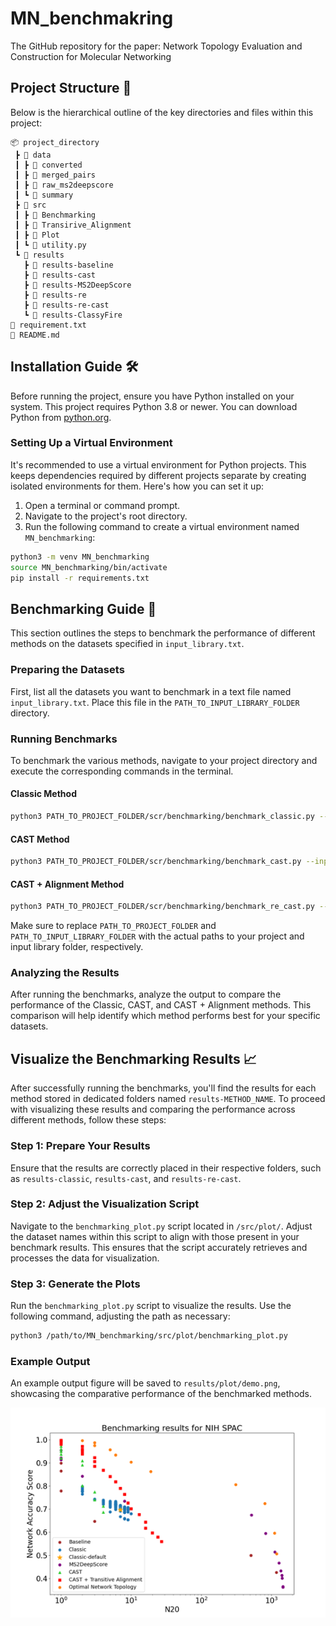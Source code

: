 # MN_benchmakring
The GitHub repository for the paper: Network Topology Evaluation and Construction for Molecular Networking

## Project Structure 📂

Below is the hierarchical outline of the key directories and files within this project:

```plaintext
📦 project_directory
 ┣ 📂 data
 ┃ ┣ 📂 converted
 ┃ ┣ 📂 merged_pairs
 ┃ ┣ 📂 raw_ms2deepscore
 ┃ ┗ 📂 summary
 ┣ 📂 src
 ┃ ┣ 📂 Benchmarking
 ┃ ┣ 📂 Transirive_Alignment
 ┃ ┣ 📂 Plot
 ┃ ┗ 📜 utility.py
 ┗ 📂 results
   ┣ 📂 results-baseline
   ┣ 📂 results-cast
   ┣ 📂 results-MS2DeepScore
   ┣ 📂 results-re
   ┣ 📂 results-re-cast
   ┗ 📂 results-ClassyFire
📜 requirement.txt
📜 README.md
```

## Installation Guide 🛠️

Before running the project, ensure you have Python installed on your system. This project requires Python 3.8 or newer. You can download Python from [python.org](https://www.python.org/downloads/).

### Setting Up a Virtual Environment

It's recommended to use a virtual environment for Python projects. This keeps dependencies required by different projects separate by creating isolated environments for them. Here's how you can set it up:

1. Open a terminal or command prompt.
2. Navigate to the project's root directory.
3. Run the following command to create a virtual environment named `MN_benchmarking`:

```bash
python3 -m venv MN_benchmarking
source MN_benchmarking/bin/activate
pip install -r requirements.txt
```
## Benchmarking Guide 🚀

This section outlines the steps to benchmark the performance of different methods on the datasets specified in `input_library.txt`.

### Preparing the Datasets

First, list all the datasets you want to benchmark in a text file named `input_library.txt`. Place this file in the `PATH_TO_INPUT_LIBRARY_FOLDER` directory.

### Running Benchmarks

To benchmark the various methods, navigate to your project directory and execute the corresponding commands in the terminal.

#### Classic Method

```bash
python3 PATH_TO_PROJECT_FOLDER/scr/benchmarking/benchmark_classic.py --input PATH_TO_INPUT_LIBRARY_FOLDER/input_library.txt
```

#### CAST Method

```bash
python3 PATH_TO_PROJECT_FOLDER/scr/benchmarking/benchmark_cast.py --input PATH_TO_INPUT_LIBRARY_FOLDER/input_library.txt
```

#### CAST + Alignment Method

```bash
python3 PATH_TO_PROJECT_FOLDER/scr/benchmarking/benchmark_re_cast.py --input PATH_TO_INPUT_LIBRARY_FOLDER/input_library.txt
```

Make sure to replace `PATH_TO_PROJECT_FOLDER` and `PATH_TO_INPUT_LIBRARY_FOLDER` with the actual paths to your project and input library folder, respectively.

### Analyzing the Results

After running the benchmarks, analyze the output to compare the performance of the Classic, CAST, and CAST + Alignment methods. This comparison will help identify which method performs best for your specific datasets.

## Visualize the Benchmarking Results 📈

After successfully running the benchmarks, you'll find the results for each method stored in dedicated folders named `results-METHOD_NAME`. To proceed with visualizing these results and comparing the performance across different methods, follow these steps:

### Step 1: Prepare Your Results

Ensure that the results are correctly placed in their respective folders, such as `results-classic`, `results-cast`, and `results-re-cast`.

### Step 2: Adjust the Visualization Script

Navigate to the `benchmarking_plot.py` script located in `/src/plot/`. Adjust the dataset names within this script to align with those present in your benchmark results. This ensures that the script accurately retrieves and processes the data for visualization.

### Step 3: Generate the Plots

Run the `benchmarking_plot.py` script to visualize the results. Use the following command, adjusting the path as necessary:

```bash
python3 /path/to/MN_benchmarking/src/plot/benchmarking_plot.py
```

### Example Output

An example output figure will be saved to `results/plot/demo.png`, showcasing the comparative performance of the benchmarked methods. 

![Benchmarking Results Example](results/plot/demo.png)